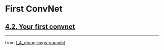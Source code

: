 # First ConvNet

## [**4.2.** Your first convnet](https://livebook.manning.com/book/deep-learning-with-javascript/chapter-4/20)

---
from [[_4_recog-imgs-sounds]]

[//begin]: # "Autogenerated link references for markdown compatibility"
[_4_recog-imgs-sounds]: ../_4_recog-imgs-sounds.md "Recog Img + Sounds"
[//end]: # "Autogenerated link references"